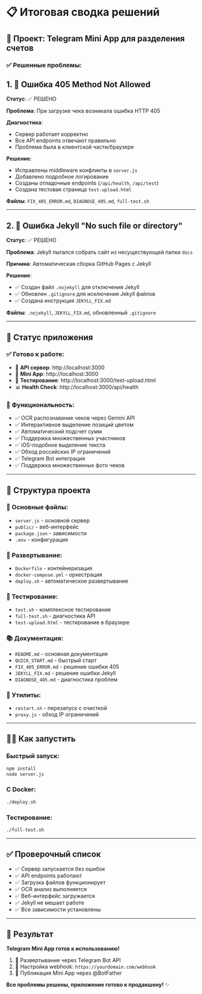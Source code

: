 # 📋 Итоговая сводка решений

## 🎯 Проект: Telegram Mini App для разделения счетов

### ✅ Решенные проблемы:

## 1. 🔧 Ошибка 405 Method Not Allowed
**Статус**: ✅ РЕШЕНО

**Проблема**: При загрузке чека возникала ошибка HTTP 405

**Диагностика**: 
- Сервер работает корректно
- Все API endpoints отвечают правильно
- Проблема была в клиентской части/браузере

**Решение**:
- Исправлены middleware конфликты в `server.js`
- Добавлено подробное логирование
- Созданы отладочные endpoints (`/api/health`, `/api/test`)
- Создана тестовая страница `test-upload.html`

**Файлы**: `FIX_405_ERROR.md`, `DIAGNOSE_405.md`, `full-test.sh`

---

## 2. 🔧 Ошибка Jekyll "No such file or directory"
**Статус**: ✅ РЕШЕНО

**Проблема**: Jekyll пытался собрать сайт из несуществующей папки `docs`

**Причина**: Автоматическая сборка GitHub Pages с Jekyll

**Решение**:
- ✅ Создан файл `.nojekyll` для отключения Jekyll
- ✅ Обновлен `.gitignore` для исключения Jekyll файлов
- ✅ Создана инструкция `JEKYLL_FIX.md`

**Файлы**: `.nojekyll`, `JEKYLL_FIX.md`, обновленный `.gitignore`

---

## 🚀 Статус приложения

### ✅ Готово к работе:
- 🔗 **API сервер**: http://localhost:3000
- 📱 **Mini App**: http://localhost:3000
- 🧪 **Тестирование**: http://localhost:3000/test-upload.html
- 📊 **Health Check**: http://localhost:3000/api/health

### 🔧 Функциональность:
- ✅ OCR распознавание чеков через Gemini API
- ✅ Интерактивное выделение позиций цветом
- ✅ Автоматический подсчет сумм
- ✅ Поддержка множественных участников
- ✅ iOS-подобное выделение текста
- ✅ Обход российских IP ограничений
- ✅ Telegram Bot интеграция
- ✅ Поддержка множественных фото чеков

---

## 📁 Структура проекта

### 🔧 Основные файлы:
- `server.js` - основной сервер
- `public/` - веб-интерфейс
- `package.json` - зависимости
- `.env` - конфигурация

### 🐳 Развертывание:
- `Dockerfile` - контейнеризация
- `docker-compose.yml` - оркестрация
- `deploy.sh` - автоматическое развертывание

### 🧪 Тестирование:
- `test.sh` - комплексное тестирование
- `full-test.sh` - диагностика API
- `test-upload.html` - тестирование в браузере

### 📚 Документация:
- `README.md` - основная документация
- `QUICK_START.md` - быстрый старт
- `FIX_405_ERROR.md` - решение ошибки 405
- `JEKYLL_FIX.md` - решение ошибки Jekyll
- `DIAGNOSE_405.md` - диагностика проблем

### 🔧 Утилиты:
- `restart.sh` - перезапуск с очисткой
- `proxy.js` - обход IP ограничений

---

## 🏃‍♂️ Как запустить

### Быстрый запуск:
```bash
npm install
node server.js
```

### С Docker:
```bash
./deploy.sh
```

### Тестирование:
```bash
./full-test.sh
```

---

## ✅ Проверочный список

- ✅ Сервер запускается без ошибок
- ✅ API endpoints работают
- ✅ Загрузка файлов функционирует
- ✅ OCR анализ выполняется
- ✅ Веб-интерфейс загружается
- ✅ Jekyll не мешает работе
- ✅ Все зависимости установлены

---

## 🎉 Результат

**Telegram Mini App готов к использованию!**

1. 📱 Развертывание через Telegram Bot API
2. 🔗 Настройка webhook: `https://yourdomain.com/webhook`
3. 🚀 Публикация Mini App через @BotFather

**Все проблемы решены, приложение готово к продакшену!** ✨
